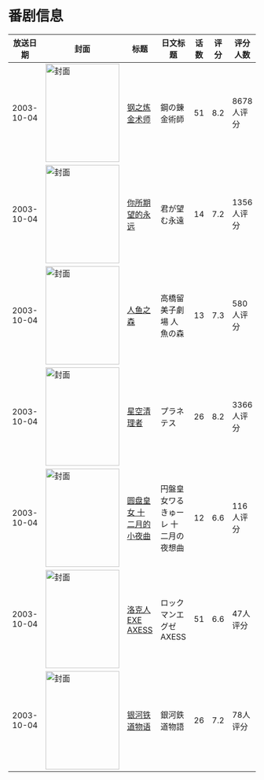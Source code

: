 # 番剧信息

|放送日期|封面|标题|日文标题|话数|评分|评分人数|
|---|---|---|---|---|---|---|
|2003-10-04|<img src="//lain.bgm.tv/pic/cover/c/ad/13/315_Z84F1.jpg" alt="封面" style="width:150px;height:200px;object-fit:cover;">|[钢之炼金术师](https://bangumi.tv/subject/315)|鋼の錬金術師|51|8.2|8678人评分|
|2003-10-04|<img src="//lain.bgm.tv/pic/cover/c/97/3a/1650_HhHGJ.jpg" alt="封面" style="width:150px;height:200px;object-fit:cover;">|[你所期望的永远](https://bangumi.tv/subject/1650)|君が望む永遠|14|7.2|1356人评分|
|2003-10-04|<img src="//lain.bgm.tv/pic/cover/c/de/03/1947_mTMft.jpg" alt="封面" style="width:150px;height:200px;object-fit:cover;">|[人鱼之森](https://bangumi.tv/subject/1947)|高橋留美子劇場 人魚の森|13|7.3|580人评分|
|2003-10-04|<img src="//lain.bgm.tv/pic/cover/c/7f/7c/2734_QoV4j.jpg" alt="封面" style="width:150px;height:200px;object-fit:cover;">|[星空清理者](https://bangumi.tv/subject/2734)|プラネテス|26|8.2|3366人评分|
|2003-10-04|<img src="//lain.bgm.tv/pic/cover/c/12/e5/4384_F2meY.jpg" alt="封面" style="width:150px;height:200px;object-fit:cover;">|[圆盘皇女 十二月的小夜曲](https://bangumi.tv/subject/4384)|円盤皇女ワるきゅーレ 十二月の夜想曲|12|6.6|116人评分|
|2003-10-04|<img src="//lain.bgm.tv/pic/cover/c/a2/42/5231_6lHLT.jpg" alt="封面" style="width:150px;height:200px;object-fit:cover;">|[洛克人EXE AXESS](https://bangumi.tv/subject/5231)|ロックマンエグゼAXESS|51|6.6|47人评分|
|2003-10-04|<img src="//lain.bgm.tv/pic/cover/c/35/81/12784_7lwS8.jpg" alt="封面" style="width:150px;height:200px;object-fit:cover;">|[银河铁道物语](https://bangumi.tv/subject/12784)|銀河鉄道物語|26|7.2|78人评分|
